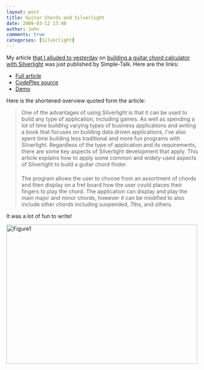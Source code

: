 ```yaml
---
layout: post
title: Guitar Chords and Silverlight
date: 2009-03-12 17:40
author: John
comments: true
categories: [Silverlight]
---
```

<p>My article <a href="/silverlight/silverlight-chord-finder/">that I alluded to yesterday</a> on <a href="http://www.simple-talk.com/dotnet/.net-framework/using-silverlight-to-build-a-guitar-chord-calculator/">building a guitar chord calculator with Silverlight</a> was just published by Simple-Talk. Here are the links:</p>  <ul>   <li><a href="http://www.simple-talk.com/dotnet/.net-framework/using-silverlight-to-build-a-guitar-chord-calculator/">Full article</a></li>    <li><a href="http://silverlightchordcalc.codeplex.com/">CodePlex source</a></li>    <li><a href="http://images.johnpapa.net/wp-content/uploads/demos/chordcalc/demo.html">Demo</a></li> </ul>  <p> Here is the shortened overview quoted form the article:</p>  <blockquote>   <p>One of the advantages of using Silverlight is that it can be used to build any type of application, including games. As well as spending a lot of time building varying types of business applications and writing a book that focuses on building data driven applications, I’ve also spent time building less traditional and more fun programs with Silverlight. Regardless of the type of application and its requirements, there are some key aspects of Silverlight development that apply. This article explains how to apply some common and widely-used aspects of Silverlight to build a guitar chord finder. </p>    <h4></h4>    <p>The program allows the user to choose from an assortment of chords and then display on a fret board how the user could places their fingers to play the chord. The application can display and play the main major and minor chords, however it can be modified to also include other chords including suspended, 7ths, and others. </p> </blockquote>  <p>It was a lot of fun to write!</p>  <p><img style="border-bottom: 0px; border-left: 0px; display: inline; border-top: 0px; border-right: 0px" title="Figure1" border="0" alt="Figure1" src="http://images.johnpapa.net/wp-content/uploads/files/media/image/WindowsLiveWriter/GuitarChordsandSilverlight_F893/Figure1_3.png" width="501" height="365" /></p>

